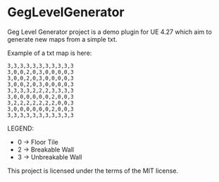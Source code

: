 # GegLevelGenerator

Geg Level Generator project is a demo plugin for UE 4.27 which aim to generate 
new maps from a simple txt.

Example of a txt map is here:
```
3,3,3,3,3,3,3,3,3,3,3
3,0,0,2,0,3,0,0,0,0,3
3,0,0,2,0,3,0,0,0,0,3
3,0,0,2,0,3,0,0,0,0,3
3,3,3,3,2,2,2,3,3,3,3
3,0,0,0,0,0,0,2,0,0,3
3,2,2,2,2,2,2,2,0,0,3
3,0,0,0,0,0,0,2,0,0,3
3,3,3,3,3,3,3,3,3,3,3
```

LEGEND:
- 0 -> Floor Tile
- 2 -> Breakable Wall
- 3 -> Unbreakable Wall


This project is licensed under the terms of the MIT license.